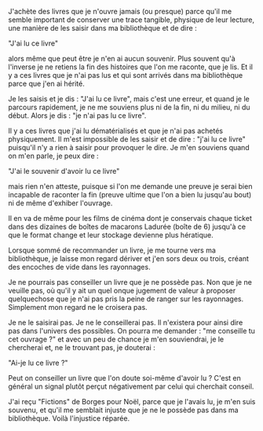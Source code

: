 J'achète des livres que je n'ouvre jamais (ou presque) parce qu'il me semble important de conserver une trace tangible, physique de leur lecture, une manière de les saisir dans ma bibliothèque et de dire :

"J'ai lu ce livre"

alors même que peut être je n'en ai aucun souvenir. Plus souvent qu'à l'inverse je ne retiens la fin des histoires que l'on me raconte, que je lis. Et il y a ces livres que je n'ai pas lus et qui sont arrivés dans ma bibliothèque parce que j'en ai hérité.

Je les saisis et je dis : "J'ai lu ce livre", mais c'est une erreur, et quand je le parcours rapidement, je ne me souviens plus ni de la fin, ni du milieu, ni du début. Alors je dis : "je n'ai pas lu ce livre".

Il y a ces livres que j'ai lu dématérialisés et que je n'ai pas achetés physiquement. Il m'est impossible de les saisir et de dire : "j'ai lu ce livre" puisqu'il n'y a rien à saisir pour provoquer le dire. Je m'en souviens quand on m'en parle, je peux dire :

"J'ai le souvenir d'avoir lu ce livre" 

mais rien n'en atteste, puisque si l'on me demande une preuve je serai bien incapable de raconter la fin (preuve ultime que l'on a bien lu jusqu'au bout) ni de même d'exhiber l'ouvrage.

Il en va de même pour les films de cinéma dont je conservais chaque ticket dans des dizaines de boîtes de macarons Ladurée (boîte de 6) jusqu'à ce que le format change et leur stockage devienne plus hératique.

Lorsque sommé de recommander un livre, je me tourne vers ma bibliothèque, je laisse mon regard dériver et j'en sors deux ou trois, créant des encoches de vide dans les rayonnages.

Je ne pourrais pas conseiller un livre que je ne possède pas. Non que je ne veuille pas, où qu'il y ait un quel onque jugement de valeur à proposer quelquechose que je n'ai pas pris la peine de ranger sur les rayonnages. Simplement mon regard ne le croisera pas.

Je ne le saisirai pas. Je ne le conseillerai pas. Il n'existera pour ainsi dire pas dans l'univers des possibles.
On pourra me demander : "me conseille tu cet ouvrage ?" et avec un peu de chance je m'en souviendrai, je le chercherai et, ne le trouvant pas, je douterai :

"Ai-je lu ce livre ?"

Peut on conseiller un livre que l'on doute soi-même d'avoir lu ? C'est en général un signal plutôt perçut négativement par celui qui cherchait conseil.

J'ai reçu "Fictions" de Borges pour Noël, parce que je l'avais lu, je m'en suis souvenu, et qu'il me semblait injuste que je ne le possède pas dans ma bibliothèque. Voilà l'injustice réparée.
